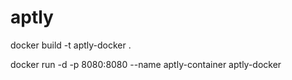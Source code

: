 # aptly

docker build -t aptly-docker .


docker run -d -p 8080:8080 --name aptly-container aptly-docker
